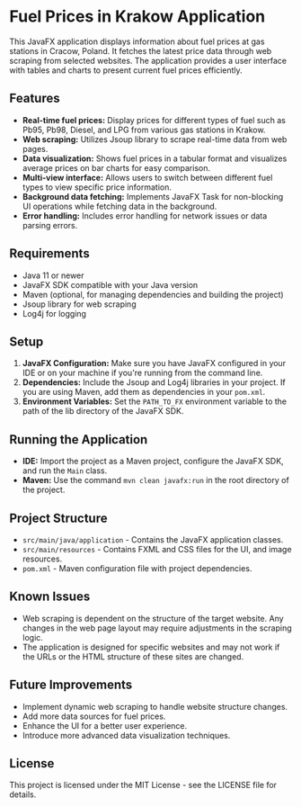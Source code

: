 # Fuel Prices in Krakow Application

This JavaFX application displays information about fuel prices at gas stations in Cracow, Poland. It fetches the latest price data through web scraping from selected websites. The application provides a user interface with tables and charts to present current fuel prices efficiently.

## Features

- **Real-time fuel prices:** Display prices for different types of fuel such as Pb95, Pb98, Diesel, and LPG from various gas stations in Krakow.
- **Web scraping:** Utilizes Jsoup library to scrape real-time data from web pages.
- **Data visualization:** Shows fuel prices in a tabular format and visualizes average prices on bar charts for easy comparison.
- **Multi-view interface:** Allows users to switch between different fuel types to view specific price information.
- **Background data fetching:** Implements JavaFX Task for non-blocking UI operations while fetching data in the background.
- **Error handling:** Includes error handling for network issues or data parsing errors.

## Requirements

- Java 11 or newer
- JavaFX SDK compatible with your Java version
- Maven (optional, for managing dependencies and building the project)
- Jsoup library for web scraping
- Log4j for logging

## Setup

1. **JavaFX Configuration:** Make sure you have JavaFX configured in your IDE or on your machine if you're running from the command line.
2. **Dependencies:** Include the Jsoup and Log4j libraries in your project. If you are using Maven, add them as dependencies in your `pom.xml`.
3. **Environment Variables:** Set the `PATH_TO_FX` environment variable to the path of the lib directory of the JavaFX SDK.

## Running the Application

- **IDE:** Import the project as a Maven project, configure the JavaFX SDK, and run the `Main` class.
- **Maven:** Use the command `mvn clean javafx:run` in the root directory of the project.

## Project Structure

- `src/main/java/application` - Contains the JavaFX application classes.
- `src/main/resources` - Contains FXML and CSS files for the UI, and image resources.
- `pom.xml` - Maven configuration file with project dependencies.

## Known Issues

- Web scraping is dependent on the structure of the target website. Any changes in the web page layout may require adjustments in the scraping logic.
- The application is designed for specific websites and may not work if the URLs or the HTML structure of these sites are changed.

## Future Improvements

- Implement dynamic web scraping to handle website structure changes.
- Add more data sources for fuel prices.
- Enhance the UI for a better user experience.
- Introduce more advanced data visualization techniques.

## License

This project is licensed under the MIT License - see the LICENSE file for details.

